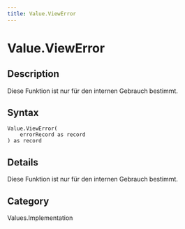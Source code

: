 ```yaml
---
title: Value.ViewError
---
```


# Value.ViewError


## Description

Diese Funktion ist nur für den internen Gebrauch bestimmt.


## Syntax

```powerquery
Value.ViewError(
    errorRecord as record
) as record
```


## Details

Diese Funktion ist nur für den internen Gebrauch bestimmt.



## Category
Values.Implementation
